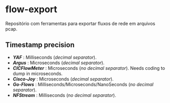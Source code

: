 # flow-export

Repositório com ferramentas para exportar fluxos de rede em arquivos pcap.

## Timestamp precision
- _**YAF**_ : Milliseconds (_decimal separator_).
- _**Argus**_ : Microseconds (_decimal separator_).
- _**CICFlowMeter**_ : Microseconds (_no decimal separator_). Needs coding to dump in microseconds.
- _**Cisco-Joy**_ : Microseconds (_decimal separator_).
- _**Go-Flows**_ : Milliseconds/Microseconds/NanoSeconds (_no decimal separator_).
- _**NFStream**_ : Milliseconds (_no decimal separator_).
